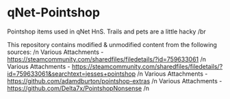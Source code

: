 # qNet-Pointshop
Pointshop items used in qNet HnS. Trails and pets are a little hacky
/br

This repository contains modified & unmodified content from the following sources: /n
Various Attachments - https://steamcommunity.com/sharedfiles/filedetails/?id=759633061 /n
Various Attachments - https://steamcommunity.com/sharedfiles/filedetails/?id=759633061&searchtext=jesses+pointshop /n
Various Attachments - https://github.com/adamdburton/pointshop-extras /n
Various Attachments - https://github.com/Delta7x/PointshopNonsense /n

